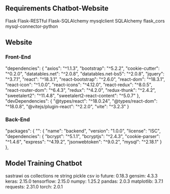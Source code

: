 ## Requirements Chatbot-Website
Flask
Flask-RESTful
Flask-SQLAlchemy
mysqlclient
SQLAlchemy
flask_cors
mysql-connector-python

## Website

### Front-End
"dependencies": {
        "axios": "^1.1.3",
        "bootstrap": "^5.2.2",
        "cookie-cutter": "^0.2.0",
        "datatables.net": "^2.0.8",
        "datatables.net-bs5": "^2.0.8",
        "jquery": "^3.7.1",
        "react": "^18.3.1",
        "react-bootstrap": "^2.6.0",
        "react-dom": "^18.3.1",
        "react-icon": "^1.0.0",
        "react-icons": "^4.12.0",
        "react-redux": "^8.0.5",
        "react-router-dom": "^6.4.3",
        "redux": "^4.2.0",
        "redux-thunk": "^2.4.2",
        "sweetalert2": "^11.4.8",
        "sweetalert2-react-content": "^5.0.7"
      },
      "devDependencies": {
        "@types/react": "^18.0.24",
        "@types/react-dom": "^18.0.8",
        "@vitejs/plugin-react": "^2.2.0",
        "vite": "^3.2.3"
      }

### Back-End
"packages": {
    "": {
      "name": "backend",
      "version": "1.0.0",
      "license": "ISC",
      "dependencies": {
        "bcrypt": "^5.1.1",
        "bcryptjs": "^2.4.3",
        "cookie-parser": "^1.4.6",
        "express": "^4.19.2",
        "jsonwebtoken": "^9.0.2",
        "mysql": "^2.18.1"
      }
    },

## Model Training Chatbot
sastrawi
os
collections
re
string
pickle
csv
io
future: 0.18.3
gensim: 4.3.3
keras: 2.15.0
tensorflow: 2.15.0
numpy: 1.25.2
pandas: 2.0.3
matplotlib: 3.7.1
requests: 2.31.0
torch: 2.0.1
